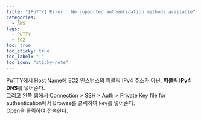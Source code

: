 ```yaml
---
title: "[PuTTY] Error : No supported authentication methods available"
categories:
  - AWS 
tags:
  - PuTTY
  - EC2
toc: true
toc_sticky: true
toc_label: " "
toc_icon: "sticky-note"
---
```


PuTTY에서 Host Name에 EC2 인스턴스의 퍼블릭 IPv4 주소가 아닌, **퍼블릭 IPv4 DNS**를 넣어준다.  
그리고 왼쪽 탭에서 Connection > SSH > Auth > Private Key file for authentication에서 Browse를 클릭하여 key를 넣어준다.  
Open을 클릭하여 접속한다.